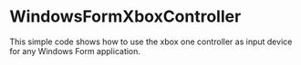 # WindowsFormXboxController

This simple code shows how to use the xbox one controller as input device for any Windows Form application.